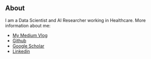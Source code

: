 ## About

I am a Data Scientist and AI Researcher working in Healthcare. More information about me:
* [My Medium Vlog](https://michaellarionov.medium.com/)
* [Github](https://github.com/mlarionov)
* [Google Scholar](https://scholar.google.com/citations?user=9buanqMAAAAJ&hl=en)
* [Linkedin](https://www.linkedin.com/in/mmlarionov/)
